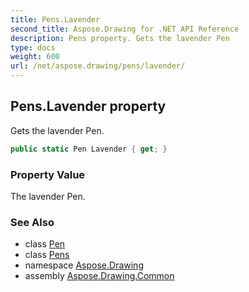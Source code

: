 ```yaml
---
title: Pens.Lavender
second_title: Aspose.Drawing for .NET API Reference
description: Pens property. Gets the lavender Pen
type: docs
weight: 600
url: /net/aspose.drawing/pens/lavender/
---
```

## Pens.Lavender property

Gets the lavender Pen.

```csharp
public static Pen Lavender { get; }
```

### Property Value

The lavender Pen.

### See Also

* class [Pen](../../pen/)
* class [Pens](../)
* namespace [Aspose.Drawing](../../pens/)
* assembly [Aspose.Drawing.Common](../../../)


